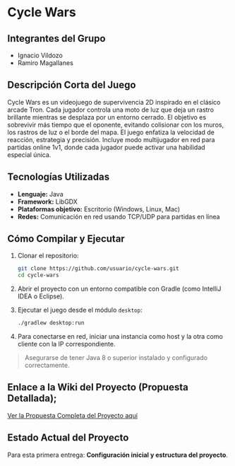 # Cycle Wars

## Integrantes del Grupo
- Ignacio Vildozo
- Ramiro Magallanes

## Descripción Corta del Juego
Cycle Wars es un videojuego de supervivencia 2D inspirado en el clásico arcade Tron. Cada jugador controla una moto de luz que deja un rastro brillante mientras se desplaza por un entorno cerrado. El objetivo es sobrevivir más tiempo que el oponente, evitando colisionar con los muros, los rastros de luz o el borde del mapa. El juego enfatiza la velocidad de reacción, estrategia y precisión. Incluye modo multijugador en red para partidas online 1v1, donde cada jugador puede activar una habilidad especial única.

## Tecnologías Utilizadas
- **Lenguaje:** Java
- **Framework:** LibGDX
- **Plataformas objetivo:** Escritorio (Windows, Linux, Mac)
- **Redes:** Comunicación en red usando TCP/UDP para partidas en línea

## Cómo Compilar y Ejecutar
1. Clonar el repositorio:
   ```bash
   git clone https://github.com/usuario/cycle-wars.git
   cd cycle-wars
   ```

2. Abrir el proyecto con un entorno compatible con Gradle (como IntelliJ IDEA o Eclipse).

3. Ejecutar el juego desde el módulo `desktop`:
   ```bash
   ./gradlew desktop:run
   ```

4. Para conectarse en red, iniciar una instancia como host y la otra como cliente con la IP correspondiente.

> Asegurarse de tener Java 8 o superior instalado y configurado correctamente.

## Enlace a la Wiki del Proyecto (Propuesta Detallada);
[Ver la Propuesta Completa del Proyecto aquí](https://github.com/nachoLuro25/proyecto-final-tp/wiki)


## Estado Actual del Proyecto
Para esta primera entrega: **Configuración inicial y estructura del proyecto**.
